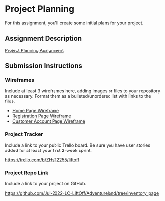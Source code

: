 # Project Planning
For this assignment, you'll create some initial plans for your project.

## Assignment Description
[Project Planning Assignment](https://education.launchcode.org/liftoff/modules/assignments/project-planning)

## Submission Instructions

### Wireframes
Include at least 3 wireframes here, adding images or files to your repository as necessary. Format them as a bulleted/unordered list with links to the files.

* [Home Page Wireframe](https://docs.google.com/drawings/d/1nwl1Bynfe07mI67qVNrpywfOLQW4tNoEgh1Uh8KNqJM/edit)
* [Registration Page Wireframe](https://docs.google.com/drawings/d/1HdD0QLKv4uZTxCCwiVRTkyRJtkgbSxeYzeh38GDDfyQ/edit)
* [Customer Account Page Wireframe](https://docs.google.com/drawings/d/1GkjwgrcNU69drkt_7EFK4mOzSsl_zoJfgbXOLXypEMI/edit)


### Project Tracker
Include a link to your public Trello board. Be sure you have user stories added for at least your first 2-week sprint.

https://trello.com/b/ZHsT2255/liftoff



### Project Repo Link
Include a link to your project on GitHub.

https://github.com/Jul-2022-LC-LiftOff/Adventureland/tree/inventory_page



